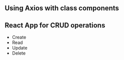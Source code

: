 ## Using Axios with class components

## React App for CRUD operations

- Create
- Read
- Update
- Delete
